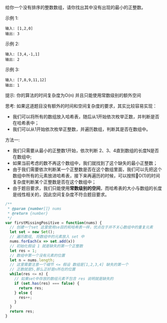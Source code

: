 给你一个没有排序的整数数组，请你找出其中没有出现的最小的正整数。

示例 1:
```
输入: [1,2,0]
输出: 3
```

示例 2:
```
输入: [3,4,-1,1]
输出: 2
```

示例 3:
```
输入: [7,8,9,11,12]
输出: 1
```

提示:
你的算法的时间复杂度为O(n) 并且只能使用常数级别的额外空间

思考:
如果这道题目没有额外的时间和空间复杂度的要求，其实比较容易实现：
  * 我们可以将所有的数组放入哈希表，随后从1开始依次枚举正数，并判断是否在哈希表中；
  * 我们可以从1开始依次枚举正整数，并遍历数组，判断其是否在数组中。

方法一:
  * 我们只需要从最小的正整数1开始，依次判断 2、3、4直到数组的长度N是否在数组中;
  * 如果当前考虑的数不再这个数组中，我们就找到了这个缺失的最小正整数；
  * 由于我们需要依次判断某一个正整数是否在这个数组里面，我们可以先把这个数组中所有的元素放进哈希表，接下来再遍历的时候，可以按照O(1)的时间复杂度判断某个正整数是否在这个数组中；
  * 由于题目要求，我们只能使用**常数级别的空间**，而哈希表的大小与数组的长度是线性相关的，因此空间复杂度不符合题目要求。

```js
/**
 * @param {number[]} nums
 * @return {number}
 */
var firstMissingPositive = function(nums) {
  // 创建一个set 这里使用se目的和哈希表一样，优点在于并不关心数组中的重复元素
  let set = new Set();
  // 遍历数组, 将数组中的元素放入 set 中
  nums.forEach(x => set.add(x)) 
  // 初始化假设 1 就是缺失的第一个正整数
  let res = 1; 
  // 数组中第一个没有元素的位置
  let n = nums.length;
  // 这里需要注意一个细节 <= 假设 数组是[1,2,3,4] 缺失的第一个
  // 正数就是5,那么正好是n所在的位置
  while(res <= n) {
    // 如果set中存放的数组元素不包含 res 说明就是缺失的
    if (set.has(res) === false) {
      return res;
    } else {
      res++;
    }
  }
  return res;
}
```




